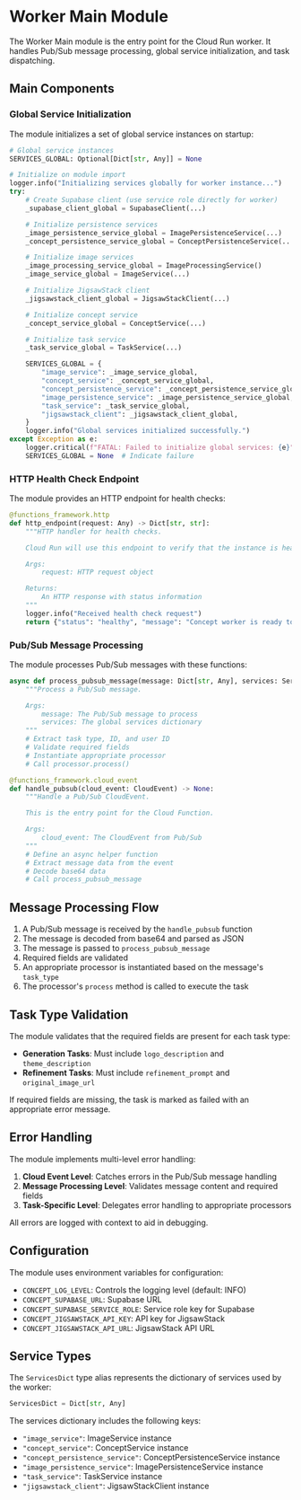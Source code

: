 # Worker Main Module

The Worker Main module is the entry point for the Cloud Run worker. It handles Pub/Sub message processing, global service initialization, and task dispatching.

## Main Components

### Global Service Initialization

The module initializes a set of global service instances on startup:

```python
# Global service instances
SERVICES_GLOBAL: Optional[Dict[str, Any]] = None

# Initialize on module import
logger.info("Initializing services globally for worker instance...")
try:
    # Create Supabase client (use service role directly for worker)
    _supabase_client_global = SupabaseClient(...)

    # Initialize persistence services
    _image_persistence_service_global = ImagePersistenceService(...)
    _concept_persistence_service_global = ConceptPersistenceService(...)

    # Initialize image services
    _image_processing_service_global = ImageProcessingService()
    _image_service_global = ImageService(...)

    # Initialize JigsawStack client
    _jigsawstack_client_global = JigsawStackClient(...)

    # Initialize concept service
    _concept_service_global = ConceptService(...)

    # Initialize task service
    _task_service_global = TaskService(...)

    SERVICES_GLOBAL = {
        "image_service": _image_service_global,
        "concept_service": _concept_service_global,
        "concept_persistence_service": _concept_persistence_service_global,
        "image_persistence_service": _image_persistence_service_global,
        "task_service": _task_service_global,
        "jigsawstack_client": _jigsawstack_client_global,
    }
    logger.info("Global services initialized successfully.")
except Exception as e:
    logger.critical(f"FATAL: Failed to initialize global services: {e}", exc_info=True)
    SERVICES_GLOBAL = None  # Indicate failure
```

### HTTP Health Check Endpoint

The module provides an HTTP endpoint for health checks:

```python
@functions_framework.http
def http_endpoint(request: Any) -> Dict[str, str]:
    """HTTP handler for health checks.

    Cloud Run will use this endpoint to verify that the instance is healthy.

    Args:
        request: HTTP request object

    Returns:
        An HTTP response with status information
    """
    logger.info("Received health check request")
    return {"status": "healthy", "message": "Concept worker is ready to process tasks"}
```

### Pub/Sub Message Processing

The module processes Pub/Sub messages with these functions:

```python
async def process_pubsub_message(message: Dict[str, Any], services: ServicesDict) -> None:
    """Process a Pub/Sub message.

    Args:
        message: The Pub/Sub message to process
        services: The global services dictionary
    """
    # Extract task type, ID, and user ID
    # Validate required fields
    # Instantiate appropriate processor
    # Call processor.process()
```

```python
@functions_framework.cloud_event
def handle_pubsub(cloud_event: CloudEvent) -> None:
    """Handle a Pub/Sub CloudEvent.

    This is the entry point for the Cloud Function.

    Args:
        cloud_event: The CloudEvent from Pub/Sub
    """
    # Define an async helper function
    # Extract message data from the event
    # Decode base64 data
    # Call process_pubsub_message
```

## Message Processing Flow

1. A Pub/Sub message is received by the `handle_pubsub` function
2. The message is decoded from base64 and parsed as JSON
3. The message is passed to `process_pubsub_message`
4. Required fields are validated
5. An appropriate processor is instantiated based on the message's `task_type`
6. The processor's `process` method is called to execute the task

## Task Type Validation

The module validates that the required fields are present for each task type:

- **Generation Tasks**: Must include `logo_description` and `theme_description`
- **Refinement Tasks**: Must include `refinement_prompt` and `original_image_url`

If required fields are missing, the task is marked as failed with an appropriate error message.

## Error Handling

The module implements multi-level error handling:

1. **Cloud Event Level**: Catches errors in the Pub/Sub message handling
2. **Message Processing Level**: Validates message content and required fields
3. **Task-Specific Level**: Delegates error handling to appropriate processors

All errors are logged with context to aid in debugging.

## Configuration

The module uses environment variables for configuration:

- `CONCEPT_LOG_LEVEL`: Controls the logging level (default: INFO)
- `CONCEPT_SUPABASE_URL`: Supabase URL
- `CONCEPT_SUPABASE_SERVICE_ROLE`: Service role key for Supabase
- `CONCEPT_JIGSAWSTACK_API_KEY`: API key for JigsawStack
- `CONCEPT_JIGSAWSTACK_API_URL`: JigsawStack API URL

## Service Types

The `ServicesDict` type alias represents the dictionary of services used by the worker:

```python
ServicesDict = Dict[str, Any]
```

The services dictionary includes the following keys:

- `"image_service"`: ImageService instance
- `"concept_service"`: ConceptService instance
- `"concept_persistence_service"`: ConceptPersistenceService instance
- `"image_persistence_service"`: ImagePersistenceService instance
- `"task_service"`: TaskService instance
- `"jigsawstack_client"`: JigsawStackClient instance
